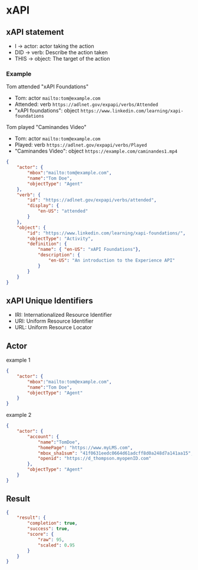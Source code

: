 xAPI
====

## xAPI statement

- I -> actor: actor taking the action
- DID -> verb: Describe the action taken
- THIS -> object: The target of the action

### Example

Tom attended "xAPI Foundations"

- Tom: actor `mailto:tom@example.com`
- Attended: verb `https://adlnet.gov/expapi/verbs/Attended`
- "xAPI foundations": object `https://www.linkedin.com/learning/xapi-foundations`

Tom played "Caminandes Video"

- Tom: actor `mailto:tom@example.com`
- Played: verb `https://adlnet.gov/expapi/verbs/Played`
- "Caminandes Video": object `https://example.com/caminandes1.mp4`


```json
{
	"actor": {
		"mbox":"mailto:tom@example.com",
		"name":"Tom Doe",
		"objectType": "Agent"
	},
	"verb": {
		"id": "https://adlnet.gov/expapi/verbs/attended",
		"display": {
			"en-US": "attended"
		}
	},
	"object": {
		"id": "https://www.linkedin.com/learning/xapi-foundations/",
		"objectType": "Activity",
		"definition": {
			"name": { "en-US": "xAPI Foundations"},
			"description": {
				"en-US": "An introduction to the Experience API"
			}
		}
	}
}
```

## xAPI Unique Identifiers

- IRI: Internationalized Resource Identifier
- URI: Uniform Resource Identifier
- URL: Uniform Resource Locator

## Actor

example 1

```json
{
    "actor": {
        "mbox":"mailto:tom@example.com",
        "name":"Tom Doe",
        "objectType": "Agent"
    }
}
```

example 2

```json
{
    "actor": {
        "account": {
            "name":"TomDoe",
            "homePage": "https://www.myLMS.com",
            "mbox_sha1sum": "41f0631eedc0664d61adcff8d0a248d7a141aa15",
            "openid": "https://d_thompson.myopenID.com"
        },
        "objectType": "Agent"
    }
}
```

## Result

```json
{
	"result": {
		"completion": true,
		"success": true,
		"score": {
			"raw": 95,
			"scaled": 0.95
		}
	}
}
```
